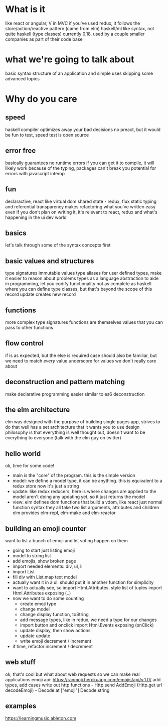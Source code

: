 # What is it
like react or angular, V in MVC
if you've used redux, it follows the store/action/reactive pattern (came from elm)
haskell/ml like syntax, not quite haskell (type classes)
currently 0.18, used by a couple smaller companies as part of their code base

# what we're going to talk about
basic syntax
structure of an application and simple uses
skipping some advanced topics

# Why do you care

## speed
haskell compiler optimizes away your bad decisions
no preact, but it would be fun to test, speed test is open source

## error free
basically guarantees no runtime errors
if you can get it to compile, it will likely work
because of the typing, packages can't break you
potential for errors with javascript interop

## fun
declaractive, react like
virtual dom
shared state - redux, flux
static typing and referential transparency makes refactoring what you've written easy
even if you don't plan on writing it, it's relevant to react, redux and what's happening in the ui dev world


## basics
let's talk through some of the syntax concepts first

## basic values and structures
type signatures
immutable values
type aliases for user defined types, make it easier to reason about problems
types as a language abstraction to aide in programming, let you codify functionality
not as complete as haskell where you can define type classes, but that's beyond the scope of this
record update creates new record

## functions
more complex type signatures
functions are themselves values that you can pass to other functions

## flow control
if is as expected, but the else is required
case should also be familiar, but we need to match *every* value
underscore for values we don't really care about

## deconstruction and pattern matching
make declarative programming easier
similar to es6 deconstruction

## the elm architecture
elm was designed with the purpose of building single pages app, strives to do that well
has a set architecture that it wants you to use
design philosophy is that everything is well thought out, doesn't want to be everything to everyone (talk with the elm guy on twitter)

## hello world
ok, time for some code!
- main is the "core" of the program. this is the simple version
- model: we define a model type, it can be anything. this is equivalent to a redux store
	now it's just a string
- update: like redux reducers, here is where changes are applied to the model
	aren't doing any updating yet, so it just returns the model
- view: elm defines dom functions that build a vdom, like react
	just normal function syntax
	they all take two list arguments, attributes and children
elm provides elm-repl, elm-make and elm-reactor

## building an emoji counter
want to list a bunch of emoji and let voting happen on them
- going to start just listing emoji
- model to string list
- add emojis, show broken page
- import needed elements: div, ul, li
- import List
- fill div with List.map text model
- actually want it in a ul. should put it in another function for simplicity
- want to actually see, so import Html.Attributes. style list of tuples
	import Html.Attributes exposing (..)
- now we want to do some counting
	- create emoji type
	- change model
	- change display function, toString
	- add message types, like in redux, we need a type for our changes
	- import button and onclick
		import Html.Events exposing (onClick)
	- update display, then show actions
	- update update
	- write emoji decrement / increment
- if time, refactor increment / decrement

## web stuff
ok, that's cool but what about web requests so we can make real applications
emoji api: https://ranmoji.herokuapp.com/emojis/api/v.1.0/
add types, add cases
write out http functions
    -  Http.send AddEmoji (Http.get url decodeEmoji)
    - Decode.at ["emoji"] Decode.string

## examples
https://learningmusic.ableton.com
